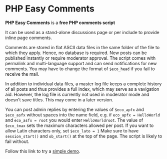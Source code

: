 # PHP Easy Comments

**PHP Easy Comments** is a **free PHP comments script**

It can be used as a stand-alone discussions page or per include to provide inline page comments.

Comments are stored in flat ASCII data files in the same folder of the file to which they apply. Hence, no database is required. New posts can be published instantly or require moderator approval. The script comes with permalink and multi-language support and can send notifications for new comments. You may have to change the format of `$eco_head` if you fail to receive the mail.

In addition to individual data files, a master log file keeps a complete history of all posts and thus provides a full index, which may serve as a vavigation aid. However, the log file is currently not used in moderator mode and doesn't save titles. This may come in a later version.

You can post admin replies by entering the values of `$eco_apfx` and `$eco_asfx` without spaces into the name field, e.g. if `eco_apfx = HelloWorld` and `eco_asfx = root` you would enter `HelloWorldroot`. The value of `$eco_tmax` sets the maximum characters allowed per post. If you want to allow Latin characters only, set `$eco_lato = 1` Make sure to have `session_start()` and `ob_start()` at the top of the page. The script is likely to fail without.

Follow this link to try a [simple demo](http://phclaus.com/demo/easy-comments/).

